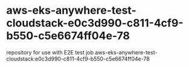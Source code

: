 # aws-eks-anywhere-test-cloudstack-e0c3d990-c811-4cf9-b550-c5e6674ff04e-78
repository for use with E2E test job aws-eks-anywhere-test-cloudstack:e0c3d990-c811-4cf9-b550-c5e6674ff04e-78
